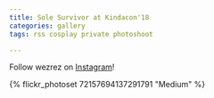 ```yaml
---
title: Sole Survivor at Kindacon'18
categories: gallery
tags: rss cosplay private photoshoot

---
```


Follow wezrez on [Instagram](https://www.instagram.com/wezrez)!

{% flickr_photoset 72157694137291791 "Medium" %}